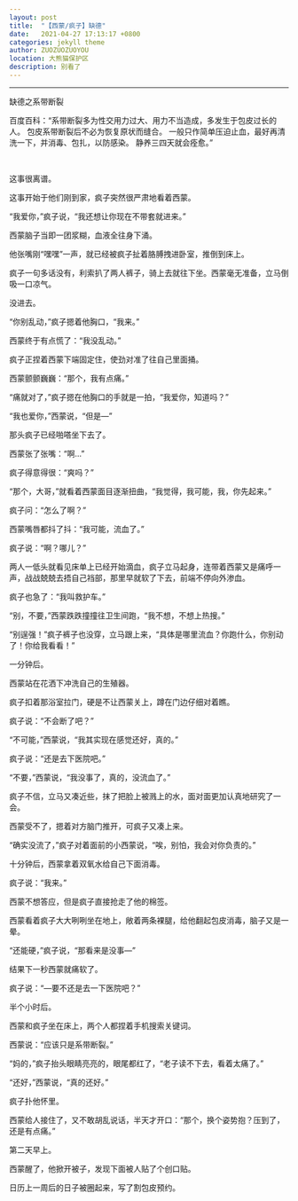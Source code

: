 ```yaml
---
layout: post
title:  "【西蒙/疯子】缺德"
date:   2021-04-27 17:13:17 +0800
categories: jekyll theme
author: ZUOZUOZUOYOU
location: 大熊猫保护区
description: 别看了
---
```

---
缺德之系带断裂

百度百科：“系带断裂多为性交用力过大、用力不当造成，多发生于包皮过长的人。 包皮系带断裂后不必为恢复原状而缝合。 一般只作简单压迫止血，最好再清洗一下，并消毒、包扎，以防感染。 静养三四天就会痊愈。”
<p> </p>

这事很离谱。

这事开始于他们刚到家，疯子突然很严肃地看着西蒙。

“我爱你，”疯子说，“我还想让你现在不带套就进来。”

西蒙脑子当即一团浆糊，血液全往身下涌。

他张嘴刚“嘿嘿”一声，就已经被疯子扯着胳膊拽进卧室，推倒到床上。

疯子一句多话没有，利索扒了两人裤子，骑上去就往下坐。西蒙毫无准备，立马倒吸一口凉气。

没进去。

“你别乱动，”疯子摁着他胸口，“我来。”

西蒙终于有点慌了：“我没乱动。”

疯子正捏着西蒙下端固定住，使劲对准了往自己里面捅。

西蒙颤颤巍巍：“那个，我有点痛。”

“痛就对了，”疯子摁在他胸口的手就是一拍，“我爱你，知道吗？”

“我也爱你，”西蒙说，“但是—”

那头疯子已经啪嗒坐下去了。

西蒙张了张嘴：“啊…”

疯子得意得很：“爽吗？”

“那个，大哥，”就看着西蒙面目逐渐扭曲，“我觉得，我可能，我，你先起来。”

疯子问：“怎么了啊？”

西蒙嘴唇都抖了抖：“我可能，流血了。”

疯子说：“啊？哪儿？”

两人一低头就看见床单上已经开始滴血，疯子立马起身，连带着西蒙又是痛呼一声，战战兢兢去捂自己裆部，那里早就软了下去，前端不停向外渗血。

疯子也急了：“我叫救护车。”

“别，不要，”西蒙跌跌撞撞往卫生间跑，“我不想，不想上热搜。”

“别逞强！”疯子裤子也没穿，立马跟上来，“具体是哪里流血？你跑什么，你别动了！你给我看看！”

一分钟后。

西蒙站在花洒下冲洗自己的生殖器。

疯子扣着那浴室拉门，硬是不让西蒙关上，蹲在门边仔细对着瞧。

疯子说：“不会断了吧？”

“不可能，”西蒙说，“我其实现在感觉还好，真的。”

疯子说：“还是去下医院吧。”

“不要，”西蒙说，“我没事了，真的，没流血了。”

疯子不信，立马又凑近些，抹了把脸上被溅上的水，面对面更加认真地研究了一会。

西蒙受不了，摁着对方脑门推开，可疯子又凑上来。

“确实没流了，”疯子对着面前的小西蒙说，“唉，别怕，我会对你负责的。”

十分钟后，西蒙拿着双氧水给自己下面消毒。

疯子说：“我来。”

西蒙不想答应，但是疯子直接抢走了他的棉签。

西蒙看着疯子大大咧咧坐在地上，敞着两条裸腿，给他翻起包皮消毒，脑子又是一晕。

“还能硬，”疯子说，“那看来是没事—”

结果下一秒西蒙就痛软了。

疯子说：“—要不还是去一下医院吧？”

半个小时后。

西蒙和疯子坐在床上，两个人都捏着手机搜索关键词。

西蒙说：“应该只是系带断裂。”

“妈的，”疯子抬头眼睛亮亮的，眼尾都红了，“老子读不下去，看着太痛了。”

“还好，”西蒙说，“真的还好。”

疯子扑他怀里。

西蒙给人接住了，又不敢胡乱说话，半天才开口：“那个，换个姿势抱？压到了，还是有点痛。”

第二天早上。

西蒙醒了，他掀开被子，发现下面被人贴了个创口贴。

日历上一周后的日子被圈起来，写了割包皮预约。
